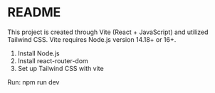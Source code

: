 # README
This project is created through Vite (React + JavaScript) and utilized Tailwind CSS.
Vite requires Node.js version 14.18+ or 16+.

1. Install Node.js
2. Install react-router-dom 
3. Set up Tailwind CSS with vite

Run: npm run dev
